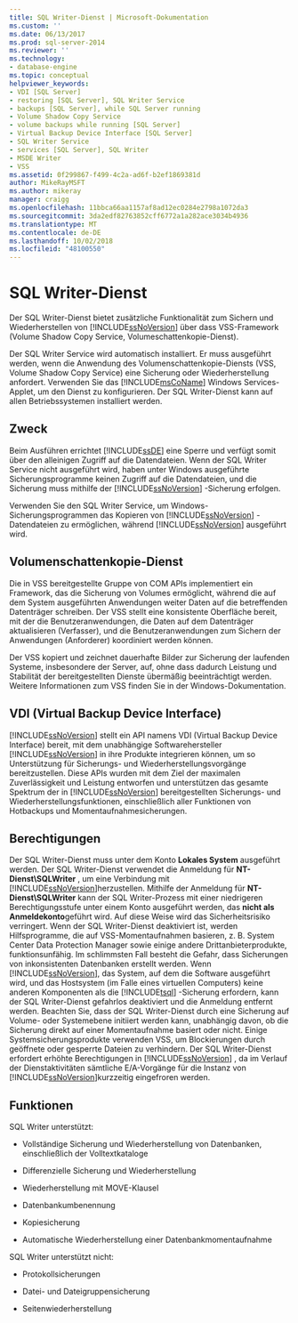 ```yaml
---
title: SQL Writer-Dienst | Microsoft-Dokumentation
ms.custom: ''
ms.date: 06/13/2017
ms.prod: sql-server-2014
ms.reviewer: ''
ms.technology:
- database-engine
ms.topic: conceptual
helpviewer_keywords:
- VDI [SQL Server]
- restoring [SQL Server], SQL Writer Service
- backups [SQL Server], while SQL Server running
- Volume Shadow Copy Service
- volume backups while running [SQL Server]
- Virtual Backup Device Interface [SQL Server]
- SQL Writer Service
- services [SQL Server], SQL Writer
- MSDE Writer
- VSS
ms.assetid: 0f299867-f499-4c2a-ad6f-b2ef1869381d
author: MikeRayMSFT
ms.author: mikeray
manager: craigg
ms.openlocfilehash: 11bbca66aa1157af8ad12ec0284e2798a1072da3
ms.sourcegitcommit: 3da2edf82763852cff6772a1a282ace3034b4936
ms.translationtype: MT
ms.contentlocale: de-DE
ms.lasthandoff: 10/02/2018
ms.locfileid: "48100550"
---
```

# <a name="sql-writer-service"></a>SQL Writer-Dienst
  Der SQL Writer-Dienst bietet zusätzliche Funktionalität zum Sichern und Wiederherstellen von [!INCLUDE[ssNoVersion](../../includes/ssnoversion-md.md)] über dass VSS-Framework (Volume Shadow Copy Service, Volumeschattenkopie-Dienst).  
  
 Der SQL Writer Service wird automatisch installiert. Er muss ausgeführt werden, wenn die Anwendung des Volumenschattenkopie-Diensts (VSS, Volume Shadow Copy Service) eine Sicherung oder Wiederherstellung anfordert. Verwenden Sie das [!INCLUDE[msCoName](../../includes/msconame-md.md)] Windows Services-Applet, um den Dienst zu konfigurieren. Der SQL Writer-Dienst kann auf allen Betriebssystemen installiert werden.  
  
## <a name="purpose"></a>Zweck  
 Beim Ausführen errichtet [!INCLUDE[ssDE](../../includes/ssde-md.md)] eine Sperre und verfügt somit über den alleinigen Zugriff auf die Datendateien. Wenn der SQL Writer Service nicht ausgeführt wird, haben unter Windows ausgeführte Sicherungsprogramme keinen Zugriff auf die Datendateien, und die Sicherung muss mithilfe der [!INCLUDE[ssNoVersion](../../includes/ssnoversion-md.md)] -Sicherung erfolgen.  
  
 Verwenden Sie den SQL Writer Service, um Windows-Sicherungsprogrammen das Kopieren von [!INCLUDE[ssNoVersion](../../includes/ssnoversion-md.md)] -Datendateien zu ermöglichen, während [!INCLUDE[ssNoVersion](../../includes/ssnoversion-md.md)] ausgeführt wird.  
  
## <a name="volume-shadow-copy-service"></a>Volumenschattenkopie-Dienst  
 Die in VSS bereitgestellte Gruppe von COM APIs implementiert ein Framework, das die Sicherung von Volumes ermöglicht, während die auf dem System ausgeführten Anwendungen weiter Daten auf die betreffenden Datenträger schreiben. Der VSS stellt eine konsistente Oberfläche bereit, mit der die Benutzeranwendungen, die Daten auf dem Datenträger aktualisieren (Verfasser), und die Benutzeranwendungen zum Sichern der Anwendungen (Anforderer) koordiniert werden können.  
  
 Der VSS kopiert und zeichnet dauerhafte Bilder zur Sicherung der laufenden Systeme, insbesondere der Server, auf, ohne dass dadurch Leistung und Stabilität der bereitgestellten Dienste übermäßig beeinträchtigt werden. Weitere Informationen zum VSS finden Sie in der Windows-Dokumentation.  
  
## <a name="virtual-backup-device-interface-vdi"></a>VDI (Virtual Backup Device Interface)  
 [!INCLUDE[ssNoVersion](../../includes/ssnoversion-md.md)] stellt ein API namens VDI (Virtual Backup Device Interface) bereit, mit dem unabhängige Softwarehersteller [!INCLUDE[ssNoVersion](../../includes/ssnoversion-md.md)] in ihre Produkte integrieren können, um so Unterstützung für Sicherungs- und Wiederherstellungsvorgänge bereitzustellen. Diese APIs wurden mit dem Ziel der maximalen Zuverlässigkeit und Leistung entworfen und unterstützen das gesamte Spektrum der in [!INCLUDE[ssNoVersion](../../includes/ssnoversion-md.md)] bereitgestellten Sicherungs- und Wiederherstellungsfunktionen, einschließlich aller Funktionen von Hotbackups und Momentaufnahmesicherungen.  
  
## <a name="permissions"></a>Berechtigungen  
 Der SQL Writer-Dienst muss unter dem Konto **Lokales System** ausgeführt werden. Der SQL Writer-Dienst verwendet die Anmeldung für **NT-Dienst\SQLWriter** , um eine Verbindung mit [!INCLUDE[ssNoVersion](../../includes/ssnoversion-md.md)]herzustellen. Mithilfe der Anmeldung für **NT-Dienst\SQLWriter** kann der SQL Writer-Prozess mit einer niedrigeren Berechtigungsstufe unter einem Konto ausgeführt werden, das **nicht als Anmeldekonto**geführt wird. Auf diese Weise wird das Sicherheitsrisiko verringert. Wenn der SQL Writer-Dienst deaktiviert ist, werden Hilfsprogramme, die auf VSS-Momentaufnahmen basieren, z. B. System Center Data Protection Manager sowie einige andere Drittanbieterprodukte, funktionsunfähig. Im schlimmsten Fall besteht die Gefahr, dass Sicherungen von inkonsistenten Datenbanken erstellt werden. Wenn [!INCLUDE[ssNoVersion](../../includes/ssnoversion-md.md)], das System, auf dem die Software ausgeführt wird, und das Hostsystem (im Falle eines virtuellen Computers) keine anderen Komponenten als die [!INCLUDE[tsql](../../includes/tsql-md.md)] -Sicherung erfordern, kann der SQL Writer-Dienst gefahrlos deaktiviert und die Anmeldung entfernt werden.  Beachten Sie, dass der SQL Writer-Dienst durch eine Sicherung auf Volume- oder Systemebene initiiert werden kann, unabhängig davon, ob die Sicherung direkt auf einer Momentaufnahme basiert oder nicht. Einige Systemsicherungsprodukte verwenden VSS, um Blockierungen durch geöffnete oder gesperrte Dateien zu verhindern. Der SQL Writer-Dienst erfordert erhöhte Berechtigungen in [!INCLUDE[ssNoVersion](../../includes/ssnoversion-md.md)] , da im Verlauf der Dienstaktivitäten sämtliche E/A-Vorgänge für die Instanz von [!INCLUDE[ssNoVersion](../../includes/ssnoversion-md.md)]kurzzeitig eingefroren werden.  
  
## <a name="features"></a>Funktionen  
 SQL Writer unterstützt:  
  
-   Vollständige Sicherung und Wiederherstellung von Datenbanken, einschließlich der Volltextkataloge  
  
-   Differenzielle Sicherung und Wiederherstellung  
  
-   Wiederherstellung mit MOVE-Klausel  
  
-   Datenbankumbenennung  
  
-   Kopiesicherung  
  
-   Automatische Wiederherstellung einer Datenbankmomentaufnahme  
  
 SQL Writer unterstützt nicht:  
  
-   Protokollsicherungen  
  
-   Datei- und Dateigruppensicherung  
  
-   Seitenwiederherstellung  
  
  
